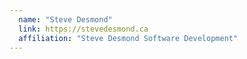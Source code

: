```yaml
---
  name: "Steve Desmond"
  link: https://stevedesmond.ca
  affiliation: "Steve Desmond Software Development"
---
```

